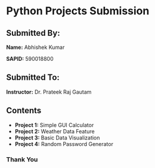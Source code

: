 # Python Projects Submission

## Submitted By:
**Name:** Abhishek Kumar

**SAPID:** 590018800

## Submitted To:
**Instructor:** Dr. Prateek Raj Gautam

## Contents
- **Project 1:** Simple GUI Calculator 
- **Project 2:** Weather Data Feature
- **Project 3:** Basic Data Visualization
- **Project 4:** Random Password Generator

### Thank You

